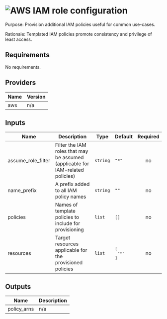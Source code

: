 # ![AWS](aws-logo.png) IAM role configuration

Purpose: Provision additional IAM policies useful for common use-cases.

Rationale: Templated IAM policies promote consistency and privilege of least access.

## Requirements

No requirements.

## Providers

| Name | Version |
|------|---------|
| aws | n/a |

## Inputs

| Name | Description | Type | Default | Required |
|------|-------------|------|---------|:--------:|
| assume\_role\_filter | Filter the IAM roles that may be assumed (applicable for IAM-related policies) | `string` | `"*"` | no |
| name\_prefix | A prefix added to all IAM policy names | `string` | `""` | no |
| policies | Names of template policies to include for provisioning | `list` | `[]` | no |
| resources | Target resources applicable for the provisioned policies | `list` | <pre>[<br>  "*"<br>]</pre> | no |

## Outputs

| Name | Description |
|------|-------------|
| policy\_arns | n/a |

